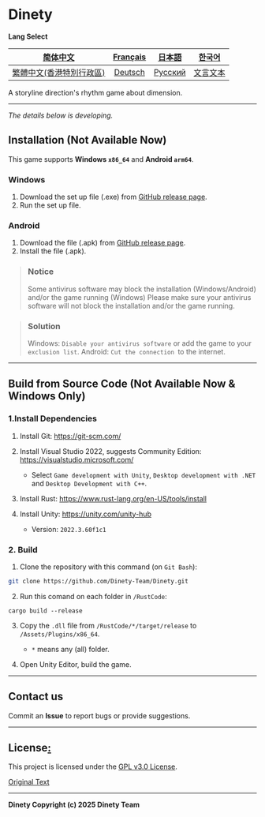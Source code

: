 # Dinety

**Lang Select**

| [简体中文](./README_zh.md) | [Français](README_fr.md) | [日本語](./README_ja.md) | [한국어](./README_ko.md) |
|:-:|:-:|:-:|:-:|
| [繁體中文(香港特別行政區)](./README_yue.md) | [Deutsch](./README_de.md) | [Русский](./README_ru.md) | [文言文本](./README_wen.md) |

A storyline direction's rhythm game about dimension.

---

*The details below is developing.*

## Installation (Not Available Now)

This game supports **Windows `x86_64`** and **Android `arm64`**.

### Windows

1. Download the set up file (.exe) from [GitHub release page](https://github.com/Dinety-Team/Dinety/release).
2. Run the set up file.

### Android

1. Download the file (.apk) from [GitHub release page](https://github.com/Dinety-Team/Dinety/release).
2. Install the file (.apk).

>### Notice
>Some antivirus software may block the installation
(Windows/Android) and/or the game running (Windows)
>Please make sure your antivirus software will not block the 
installation and/or the game running.

>### Solution
>Windows: `Disable your antivirus software` or add the game to your `exclusion list`.
>Android: `Cut the connection `to the internet.
---
## Build from Source Code (Not Available Now & Windows Only)

### 1.Install Dependencies

1. Install Git: <https://git-scm.com/>

2. Install Visual Studio 2022, suggests Community Edition: <https://visualstudio.microsoft.com/>
    - Select `Game development with Unity`, `Desktop development with .NET` and `Desktop Development with C++`.

3. Install Rust: <https://www.rust-lang.org/en-US/tools/install>

4. Install Unity: <https://unity.com/unity-hub>
    - Version: `2022.3.60f1c1`

### 2. Build

1. Clone the repository with this command (on `Git Bash`):
```bash
git clone https://github.com/Dinety-Team/Dinety.git
```

2. Run this comand on each folder in `/RustCode`:
```pwsh
cargo build --release
```

3. Copy the `.dll` file from `/RustCode/*/target/release` to `/Assets/Plugins/x86_64`.
    - `*` means any (all) folder.

4. Open Unity Editor, build the game.
---
## Contact us

Commit an **Issue** to report bugs or provide suggestions.

---
## License[:](./Nothing/egg.md)

This project is licensed under the [GPL v3.0 License](LICENSE.md).

[Original Text](https://www.gnu.org/licenses/gpl-3.0.html#license-text)

---
**Dinety Copyright (c) 2025 Dinety Team**
